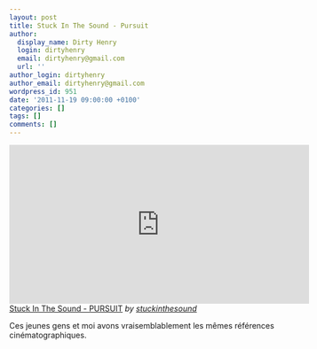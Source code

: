 ```yaml
---
layout: post
title: Stuck In The Sound - Pursuit
author:
  display_name: Dirty Henry
  login: dirtyhenry
  email: dirtyhenry@gmail.com
  url: ''
author_login: dirtyhenry
author_email: dirtyhenry@gmail.com
wordpress_id: 951
date: '2011-11-19 09:00:00 +0100'
categories: []
tags: []
comments: []
---
```

<iframe frameborder="0" width="540" height="287" src="http://www.dailymotion.com/embed/video/xm7rw8"></iframe><br /><a href="http://www.dailymotion.com/video/xm7rw8_stuck-in-the-sound-pursuit_music" target="_blank">Stuck In The Sound - PURSUIT</a> <i>by <a href="http://www.dailymotion.com/stuckinthesound" target="_blank">stuckinthesound</a></i>

Ces jeunes gens et moi avons vraisemblablement les mêmes références cinématographiques.

